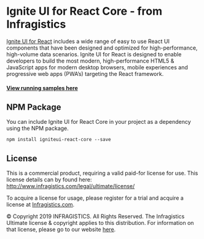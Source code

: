 # Ignite UI for React Core - from Infragistics

[Ignite UI for React](https://www.infragistics.com/products/ignite-ui-react) includes a wide range of easy to use React UI components that have been designed and optimized for high-performance, high-volume data scenarios. Ignite UI for React is designed to enable developers to build the most modern, high-performance HTML5 & JavaScript apps for modern desktop browsers, mobile experiences and progressive web apps (PWA’s) targeting the React framework.  

#### [**View running samples here**](https://www.infragistics.com/products/ignite-ui-react/react/components/general-getting-started.html)

## NPM Package

You can include Ignite UI for React Core in your project as a dependency using the NPM package.

`npm install igniteui-react-core --save`

## License
This is a commercial product, requiring a valid paid-for license for use. This license details can by found here: http://www.infragistics.com/legal/ultimate/license/

To acquire a license for usage, please register for a trial and acquire a license at [Infragistics.com](https://www.infragistics.com).

© Copyright 2019 INFRAGISTICS. All Rights Reserved.  The Infragistics Ultimate license & copyright applies to this distribution.  For information on that license, please go to our website [here](https://www.infragistics.com/legal/license).

